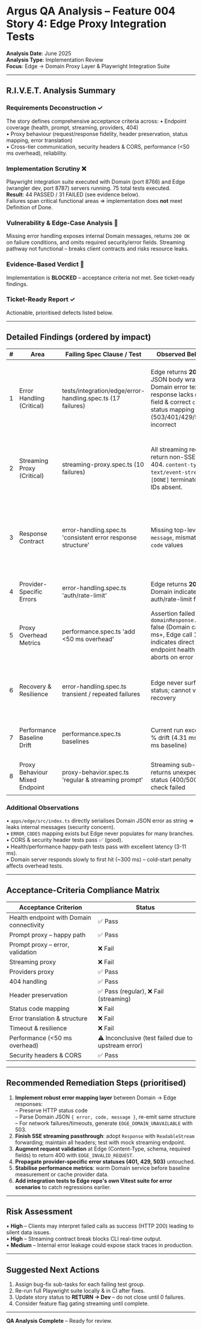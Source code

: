 # Argus QA Analysis – Feature 004 Story 4: Edge Proxy Integration Tests  
**Analysis Date**: June 2025  
**Analysis Type**: Implementation Review  
**Focus**: Edge → Domain Proxy Layer & Playwright Integration Suite  

---

## R.I.V.E.T. Analysis Summary

### Requirements Deconstruction ✓
The story defines comprehensive acceptance criteria across:
• Endpoint coverage (health, prompt, streaming, providers, 404)  
• Proxy behaviour (request/response fidelity, header preservation, status mapping, error translation)  
• Cross-tier communication, security headers & CORS, performance (<50 ms overhead), reliability.

### Implementation Scrutiny ❌
Playwright integration suite executed with Domain (port 8766) and Edge (wrangler dev, port 8787) servers running. 75 total tests executed.  
**Result**: 44 PASSED / 31 FAILED (see evidence below).  
Failures span critical functional areas ⇒ implementation does **not** meet Definition of Done.

### Vulnerability & Edge-Case Analysis 🔴
Missing error handling exposes internal Domain messages, returns `200 OK` on failure conditions, and omits required security/error fields. Streaming pathway not functional – breaks client contracts and risks resource leaks.

### Evidence-Based Verdict 🔴
Implementation is **BLOCKED** – acceptance criteria not met. See ticket-ready findings.

### Ticket-Ready Report ✓
Actionable, prioritised defects listed below.

---

## Detailed Findings (ordered by impact)

| # | Area | Failing Spec Clause / Test | Observed Behaviour | Expected |
|---|------|---------------------------|--------------------|----------|
| 1 | Error Handling (Critical) | tests/integration/edge/error-handling.spec.ts (17 failures) | Edge returns **200** with JSON body wrapping Domain error text; response lacks `message` field & correct `code`; status mapping (503/401/429/500/400) incorrect | Edge must surface identical status code, preserve or translate `error`, `code`, & include `message` per contract |
| 2 | Streaming Proxy (Critical) | streaming-proxy.spec.ts (10 failures) | All streaming requests return non-SSE JSON or 404. `content-type` not `text/event-stream`; no `[DONE]` terminator; event IDs absent. | Maintain pass-through SSE stream exactly as received from Domain |
| 3 | Response Contract | error-handling.spec.ts 'consistent error response structure' | Missing top-level `message`, mismatched `code` values | Match schema in shared-types, include `error`, `message`, `code`, optional `details` |
| 4 | Provider-Specific Errors | error-handling.spec.ts 'auth/rate-limit' | Edge returns **200** when Domain indicates auth/rate-limit failures | Must propagate 401/429 respectively |
| 5 | Proxy Overhead Metrics | performance.spec.ts 'add <50 ms overhead' | Assertion failed because `domainResponse.ok()` false (Domain call 300 ms+, Edge call 12 ms) – indicates direct Domain endpoint health but test aborts on error | Investigate Domain direct failure & ensure overhead calc path passes |
| 6 | Recovery & Resilience | error-handling.spec.ts transient / repeated failures | Edge never surfaces 5xx status; cannot validate recovery | After configurable retries, respond 503 with informative payload |
| 7 | Performance Baseline Drift | performance.spec.ts baselines | Current run exceeded 20 % drift (4.31 ms vs 3.54 ms baseline) | Tune baseline collection or investigate regression |
| 8 | Proxy Behaviour Mixed Endpoint | proxy-behavior.spec.ts 'regular & streaming prompt' | Streaming sub-call returns unexpected status (400/500) array check failed | Ensure `/prompt?stream=true` handled consistently |

### Additional Observations
• `apps/edge/src/index.ts` directly serialises Domain JSON error as string ⇒ leaks internal messages (security concern).  
• `ERROR_CODES` mapping exists but Edge never populates for many branches.  
• CORS & security header tests pass ✅ (good).  
• Health/performance happy-path tests pass with excellent latency (3-11 ms).  
• Domain server responds slowly to first hit (~300 ms) – cold-start penalty affects overhead tests.

---

## Acceptance-Criteria Compliance Matrix

| Acceptance Criterion | Status |
|----------------------|--------|
| Health endpoint with Domain connectivity | ✅ Pass |
| Prompt proxy – happy path | ✅ Pass |
| Prompt proxy – error, validation | ❌ Fail |
| Streaming proxy | ❌ Fail |
| Providers proxy | ✅ Pass |
| 404 handling | ✅ Pass |
| Header preservation | ✅ Pass (regular), ❌ Fail (streaming) |
| Status code mapping | ❌ Fail |
| Error translation & structure | ❌ Fail |
| Timeout & resilience | ❌ Fail |
| Performance (<50 ms overhead) | ⚠️ Inconclusive (test failed due to upstream error) |
| Security headers & CORS | ✅ Pass |

---

## Recommended Remediation Steps (prioritised)
1. **Implement robust error mapping layer** between Domain → Edge responses:  
   – Preserve HTTP status code  
   – Parse Domain JSON `{ error, code, message }`, re-emit same structure  
   – For network failures/timeouts, generate `EDGE_DOMAIN_UNAVAILABLE` with 503.  
2. **Finish SSE streaming passthrough**: adopt `Response` with `ReadableStream` forwarding; maintain all headers; test with mock streaming endpoint.  
3. **Augment request validation** at Edge (Content-Type, schema, required fields) to return 400 with `EDGE_INVALID_REQUEST`.  
4. **Propagate provider-specific error statuses (401, 429, 503)** untouched.  
5. **Stabilise performance metrics**: warm Domain service before baseline measurement or cache provider data.  
6. **Add integration tests to Edge repo's own Vitest suite for error scenarios** to catch regressions earlier.

---

## Risk Assessment
• **High** – Clients may interpret failed calls as success (HTTP 200) leading to silent data issues.  
• **High** – Streaming contract break blocks CLI real-time output.  
• **Medium** – Internal error leakage could expose stack traces in production.

---

## Suggested Next Actions
1. Assign bug-fix sub-tasks for each failing test group.  
2. Re-run full Playwright suite locally & in CI after fixes.  
3. Update story status to **RETURN → Dev** – do not close until 0 failures.  
4. Consider feature flag gating streaming until complete.

---

**QA Analysis Complete** – Ready for review. 